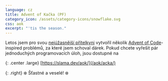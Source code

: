```yaml
---
language: cz
title: Advent of Kačka (PF)
category_icon: /assets/category-icons/snowflake.svg
css: aok
excerpt: "'tis the season."
---
```


Letos jsem pro svou <a class='secret' href='/assets/kacka.webp'>nejúžasnější přítelkyni</a> vytvořil několik [Advent of Code](https://adventofcode.com/)-inspired problémů, za které jsem schoval dárek.
Pokud chcete vyřešit pár jednoduchých programovacích úloh, jsou dostupné na

{: .center .large}
[https://slama.dev/aok/](/aok/acka/)

{: .right}
❄️ Šťastné a veselé! ❄️
